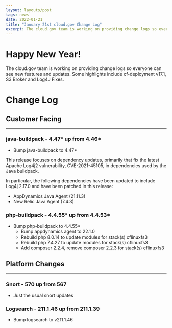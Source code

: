 ```yaml
---
layout: layouts/post
tags: news
date: 2022-01-21
title: "January 21st cloud.gov Change Log"
excerpt: The cloud.gov team is working on providing change logs so everyone can see new features and updates.
---
```


# Happy New Year!

The cloud.gov team is working on providing change logs so everyone can see new features and updates. Some highlights include cf-deployment v17.1, S3 Broker and Log4J Fixes.

# Change Log

## Customer Facing

---

### java-buildpack - 4.47* up from 4.46*

- Bump java-buildpack to 4.47\*

This release focuses on dependency updates, primarily that fix the latest Apache Log4j2 vulnerability, CVE-2021-45105, in dependencies used by the Java buildpack.

In particular, the following dependencies have been updated to include Log4j 2.17.0 and have been patched in this release:

- AppDynamics Java Agent (21.11.3)
- New Relic Java Agent (7.4.3)

### php-buildpack - 4.4.55* up from 4.4.53*

- Bump php-buildpack to 4.4.55\*
  - Bump appdynamics agent to 22.1.0
  - Rebuild php 8.0.14 to update modules for stack(s) cflinuxfs3
  - Rebuild php 7.4.27 to update modules for stack(s) cflinuxfs3
  - Add composer 2.2.4, remove composer 2.2.3 for stack(s) cflinuxfs3

## Platform Changes

---

### Snort - 570 up from 567

- Just the usual snort updates

### Logsearch - 211.1.46 up from 211.1.39

- Bump logsearch to v211.1.46
